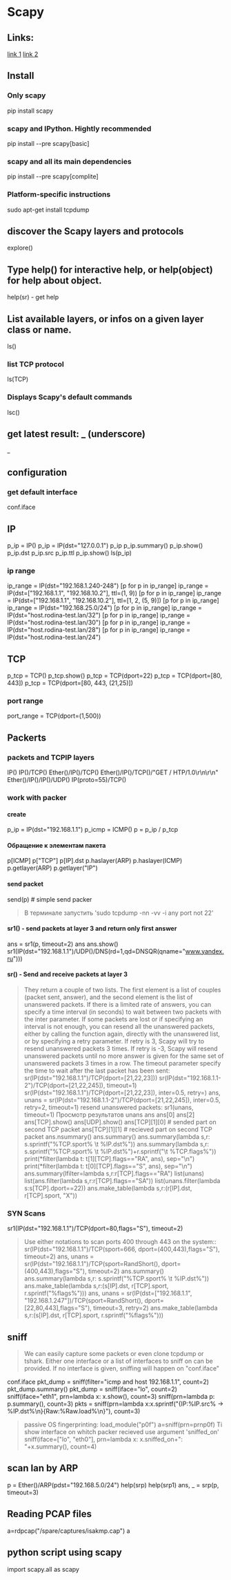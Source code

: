 # Scapy

## Links:
[link 1](https://scapy.readthedocs.io/en/latest/)
[link 2](https://habr.com/ru/post/208786/)


## Install
### Only scapy
pip install scapy
### scapy and IPython. Hightly recommended
pip install --pre scapy[basic]
### scapy and all its main dependencies
pip install --pre scapy[complite]
### Platform-specific instructions
sudo apt-get install tcpdump
## discover the Scapy layers and protocols
explore()
## Type help() for interactive help, or help(object) for help about object.
help(sr) - get help
## List  available layers, or infos on a given layer class or name.
ls()
### list TCP protocol
ls(TCP)
### Displays Scapy's default commands
lsc()
## get latest result: _ (underscore)
_

## configuration
### get default interface
conf.iface
## IP
p_ip = IP()
p_ip = IP(dst="127.0.0.1")
p_ip
p_ip.summary()
p_ip.show()
p_ip.dst
p_ip.src
p_ip.ttl
p_ip.show()
ls(p_ip)
### ip range
ip_range = IP(dst="192.168.1.240-248")
[p for p in ip_range]
ip_range = IP(dst=["192.168.1.1", "192.168.10.2"], ttl=(1, 9))
[p for p in ip_range]
ip_range = IP(dst=["192.168.1.1", "192.168.10.2"], ttl=[1, 2, (5, 9)])
[p for p in ip_range]
ip_range = IP(dst="192.168.25.0/24")
[p for p in ip_range]
ip_range = IP(dst="host.rodina-test.lan/32")
[p for p in ip_range]
ip_range = IP(dst="host.rodina-test.lan/30")
[p for p in ip_range]
ip_range = IP(dst="host.rodina-test.lan/28")
[p for p in ip_range]
ip_range = IP(dst="host.rodina-test.lan/24")

## TCP
p_tcp = TCP()
p_tcp.show()
p_tcp = TCP(dport=22)
p_tcp = TCP(dport=[80, 443])
p_tcp = TCP(dport=[80, 443, (21,25)])

### port range
port_range = TCP(dport=(1,500))


## Packerts
### packets and TCPIP layers
IP()
IP()/TCP()
Ether()/IP()/TCP()
Ether()/IP()/TCP()/"GET / HTP/1.0\r\n\r\n"
Ether()/IP()/IP()/UDP()
IP(proto=55)/TCP()
### work with packer
#### create
p_ip = IP(dst="192.168.1.1")
p_icmp = ICMP()
p = p_ip / p_tcp
#### Обращение к элементам пакета
p[ICMP]
p["TCP"]
p[IP].dst
p.haslayer(ARP)
p.haslayer(ICMP)
p.getlayer(ARP)
p.getlayer("IP")
#### send packet
send(p) # simple send packer
> В терминале запустить 'sudo tcpdump -nn -vv -i any port not 22'
#### sr1() - send packets at layer 3 and return only first answer
ans = sr1(p, timeout=2)
ans
ans.show()
sr1(IP(dst="192.168.1.1")/UDP()/DNS(rd=1,qd=DNSQR(qname="www.yandex.ru")))
#### sr() - Send and receive packets at layer 3
> They return a couple of two lists. The first element is a list of couples (packet sent, answer), and the second element is the list of unanswered packets.
> If there is a limited rate of answers, you can specify a time interval (in seconds) to wait between two packets with the inter parameter.
> If some packets are lost or if specifying an interval is not enough, you can resend all the unanswered packets, either by calling the function again, directly with the unanswered list, or by specifying a retry parameter.
> If retry is 3, Scapy will try to resend unanswered packets 3 times. If retry is -3, Scapy will resend unanswered packets until no more answer is given for the same set of unanswered packets 3 times in a row. The timeout parameter specify the time to wait after the last packet has been sent:
sr(IP(dst="192.168.1.1")/TCP(dport=[21,22,23]))
sr(IP(dst="192.168.1.1-2")/TCP(dport=[21,22,245]), timeout=1)
sr(IP(dst="192.168.1.1")/TCP(dport=[21,22,23]), inter=0.5, retry=)
ans, unans = sr(IP(dst="192.168.1.1-2")/TCP(dport=[21,22,245]), inter=0.5, retry=2, timeout=1)
> resend unanswered packets:
sr1(unans, timeout=1)
> Просмотр результатов
unans
ans
ans[0]
ans[2]
ans[TCP].show()
ans[UDP].show()
ans[TCP][1][0] # sended part on second TCP packet
ans[TCP][1][1] # recieved part on second TCP packet
ans.nsummary()
ans.summary()
ans.summary(lambda s,r: s.sprintf("%TCP.sport% \t %IP.dst%"))
ans.summary(lambda s,r: s.sprintf("%TCP.sport% \t %IP.dst%")+r.sprintf("\t %TCP.flags%"))
print(*filter(lambda t: t[1][TCP].flags=="RA", ans), sep="\n")
print(*filter(lambda t: t[0][TCP].flags=="S", ans), sep="\n")
ans.summary(lfilter=lambda s,r:r[TCP].flags=="RA")
list(unans)
list(ans.filter(lambda s,r:r[TCP].flags=="SA"))
list(unans.filter(lambda s:s[TCP].dport==22))
ans.make_table(lambda s,r:(r[IP].dst, r[TCP].sport, "X"))
### SYN Scans
sr1(IP(dst="192.168.1.1")/TCP(dport=80,flags="S"), timeout=2)
> Use either notations to scan ports 400 through 443 on the system::
sr(IP(dst="192.168.1.1")/TCP(sport=666, dport=(400,443),flags="S"), timeout=2)
ans, unans = sr(IP(dst="192.168.1.1")/TCP(sport=RandShort(), dport=(400,443),flags="S"), timeout=2)
ans.summary()
ans.summary(lambda s,r: s.sprintf("%TCP.sport% \t %IP.dst%"))
ans.make_table(lambda s,r:(s[IP].dst, r[TCP].sport, r.sprintf("%flags%")))
ans, unans = sr(IP(dst=["192.168.1.1", "192.168.1.247"])/TCP(sport=RandShort(), dport=[22,80,443],flags="S"), timeout=3, retry=2)
ans.make_table(lambda s,r:(s[IP].dst, r[TCP].sport, r.sprintf("%flags%")))
## sniff
> We can easily capture some packets or even clone tcpdump or tshark. Either one interface or a list of interfaces to sniff on can be provided. If no interface is given, sniffing will happen on "conf.iface"
> 
conf.iface
pkt_dump = sniff(filter="icmp and host 192.168.1.1", count=2)
pkt_dump.summary()
pkt_dump = sniff(iface="lo", count=2)
sniff(iface="eth1", prn=lambda x: x.show(), count=3)
sniff(prn=lambda p: p.summary(), count=3)
pkts = sniff(prn=lambda x:x.sprintf("{IP:%IP.src% -> %IP.dst%\n}{Raw:%Raw.load%\n}"), count=3)
> passive OS fingerprinting:
load_module("p0f")
a=sniff(prn=prnp0f)
> Ti show interface on whitch packer recieved use argument 'sniffed_on'
sniff(iface=["lo", "eth0"], prn=lambda x: x.sniffed_on+": "+x.summary(), count=4)
## scan lan by ARP
p = Ether()/ARP(pdst="192.168.5.0/24")
help(srp)
help(srp1)
ans, _ = srp(p, timeout=3)

## Reading PCAP files
a=rdpcap("/spare/captures/isakmp.cap")
a
## python script using scapy
import scapy.all as scapy